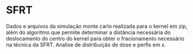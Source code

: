 # SFRT
Dados e arquivos da simulação monte carlo realizada para o kernel em zip, além do algoritmo que permite determinar a distância necessária do deslocamento do centro do kernel para obter o fracionamento necessário na técnica da SFRT.  Analise de distribuição de dose e perfis em x. 
